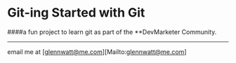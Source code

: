 # Git-ing Started with Git

####a fun project to learn git as part of the **DevMarketer Community.

---
email me at [glennwatt@me.com][Mailto:glennwatt@me.com]